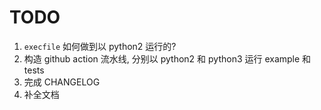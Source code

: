 # TODO

1. `execfile` 如何做到以 python2 运行的?
2. 构造 github action 流水线, 分别以 python2 和 python3 运行 example 和 tests
3. 完成 CHANGELOG
4. 补全文档
